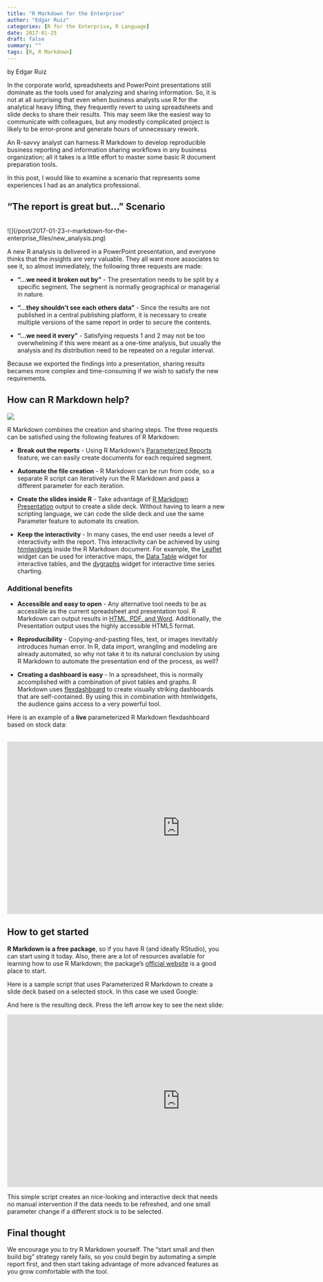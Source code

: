 ```yaml
---
title: "R Markdown for the Enterprise"
author: "Edgar Ruiz"
categories: [R for the Enterprise, R Language]
date: 2017-01-25
draft: false
summary: ""
tags: [R, R Markdown]
---
```


by Edgar Ruiz

In the corporate world, spreadsheets and PowerPoint presentations still dominate as the tools used for analyzing and sharing information. So, it is not at all surprising that even when business analysts use R for the analytical heavy lifting, they frequently revert to using spreadsheets and slide decks to share their results. This may seem like the easiest way to communicate with colleagues, but any modestly complicated project is likely to be error-prone and generate hours of unnecessary rework.

An R-savvy analyst can harness R Markdown to develop reproducible business reporting and information sharing workflows in any business organization; all it takes is a little effort to master some basic R document preparation tools.

In this post, I would like to examine a scenario that represents some experiences I had as an analytics professional.  

## “The report is great but…” Scenario
</BR>
![](/post/2017-01-23-r-markdown-for-the-enterprise_files/new_analysis.png)

A new R analysis is delivered in a PowerPoint presentation, and everyone thinks that the insights are very valuable. They all want more associates to see it, so almost immediately, the following three requests are made:
 
- **“...we need it broken out by”** - The presentation needs to be split by a specific segment. The segment is normally geographical or managerial in nature.

- **“...they shouldn’t see each others data”** - Since the results are not published in a central publishing platform, it is necessary to create multiple versions of the same report in order to secure the contents.

- **“...we need it every”** - Satisfying requests 1 and 2 may not be too overwhelming if this were meant as a one-time analysis, but usually the analysis and its distribution need to be repeated on a regular interval.

Because we exported the findings into a presentation, sharing results becames more complex and time-consuming if we wish to satisfy the new requirements.

## How can R Markdown help? 

![](/post/2017-01-23-r-markdown-for-the-enterprise_files/rmarkdown.png)

R Markdown combines the creation and sharing steps. The three requests can be satisfied using the following features of R Markdown:

- **Break out the reports** - Using R Markdown's [Parameterized Reports](http://rmarkdown.rstudio.com/developer_parameterized_reports.html) feature, we can easily create documents for each required segment.

- **Automate the file creation** - R Markdown can be run from code, so a separate R script can iteratively run the R Markdown and pass a different parameter for each iteration.

- **Create the slides inside R** - Take advantage of [R Markdown Presentation](http://rmarkdown.rstudio.com/ioslides_presentation_format.html) output to create a slide deck.  Without having to learn a new scripting language, we can code the slide deck and use the same Parameter feature to automate its creation.

- **Keep the interactivity** - In many cases, the end user needs a level of interactivity with the report. This interactivity can be achieved by using [htmlwidgets](http://www.htmlwidgets.org/) inside the R Markdown document.  For example, the [Leaflet](http://www.htmlwidgets.org/showcase_leaflet.html) widget can be used for interactive maps, the [Data Table](http://www.htmlwidgets.org/showcase_datatables.html) widget for interactive tables, and the [dygraphs](http://www.htmlwidgets.org/showcase_dygraphs.html) widget for interactive time series charting.

### Additional benefits

- **Accessible and easy to open** - Any alternative tool needs to be as accessible as the current spreadsheet and presentation tool. R Markdown can output results in [HTML, PDF, and Word](http://rmarkdown.rstudio.com/formats.html). Additionally, the Presentation output uses the highly accessible HTML5 format.

- **Reproducibility** - Copying-and-pasting files, text, or images inevitably introduces human error. In R, data import, wrangling and modeling are already automated, so why not take it to its natural conclusion by using R Markdown to automate the presentation end of the process, as well?

- **Creating a dashboard is easy** - In a spreadsheet, this is normally accomplished with a combination of pivot tables and graphs. R Markdown uses [flexdashboard](http://rmarkdown.rstudio.com/flexdashboard/) to create visually striking dashboards that are self-contained.  By using this in combination with htmlwidgets, the audience gains access to a very powerful tool.

Here is an example of a **live** parameterized R Markdown flexdashboard based on stock data:
</BR>
</BR>
<center><embed src="http://colorado.rstudio.com:3939/content/239/parameterized-flexdashboard-stock.html", width = "800", height="400"</embed></center>

## How to get started

**R Markdown is a free package**, so if you have R (and ideally RStudio), you can start using it today. Also, there are a lot of resources available for learning how to use R Markdown; the package’s [official website](http://rmarkdown.rstudio.com/lesson-1.html) is a good place to start.

Here is a sample script that uses Parameterized R Markdown to create a slide deck based on a selected stock. In this case we used Google:

<script src="https://gist.github.com/edgararuiz/0ad9a1cc3586b99d2ac57186d90e1aa7.js"></script>

And here is the resulting deck. Press the left arrow key to see the next slide:
<BR>
<center><embed src="http://colorado.rstudio.com:3939/content/250/Sample_Presentation.html", width = "800", height="400", frameborder="1"></embed></center>

This simple script creates an nice-looking and interactive deck that needs no manual intervention if the data needs to be refreshed, and one small parameter change if a different stock is to be selected.

## Final thought

We encourage you to try R Markdown yourself. The “start small and then build big” strategy rarely fails, so you could begin by automating a simple report first, and then start taking advantage of more advanced features as you grow comfortable with the tool.

